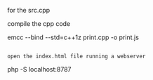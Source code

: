 for the src.cpp

compile the cpp code

emcc --bind --std=c++1z print.cpp -o print.js
```

open the index.html file running a webserver

```
php -S localhost:8787
```